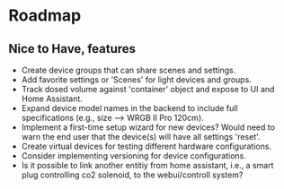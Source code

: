 # Roadmap

## **Nice to Have**, features

- Create device groups that can share scenes and settings.
- Add favorite settings or 'Scenes' for light devices and groups.
- Track dosed volume against 'container' object and expose to UI and Home Assistant.
- Expand device model names in the backend to include full specifications (e.g., size --> WRGB II Pro 120cm).
- Implement a first-time setup wizard for new devices? Would need to warn the end user that the device(s) will have all settings 'reset'.
- Create virtual devices for testing different hardware configurations.
- Consider implementing versioning for device configurations.
- Is it possible to link another entitiy from home assistant, i.e., a smart plug controlling co2 solenoid, to the webui/controll system?
